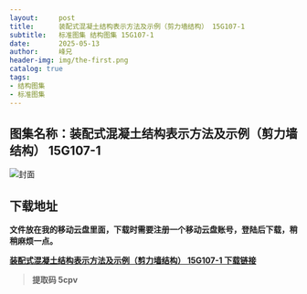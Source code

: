 ```yaml
---
layout:     post
title:      装配式混凝土结构表示方法及示例（剪力墙结构） 15G107-1
subtitle:   标准图集 结构图集 15G107-1
date:       2025-05-13
author:     峰兄
header-img: img/the-first.png
catalog: true
tags:
- 结构图集
- 标准图集
---
```

## 图集名称：装配式混凝土结构表示方法及示例（剪力墙结构） 15G107-1
![封面](https://pic1.imgdb.cn/item/6822b9eb58cb8da5c8ef9063.jpg)

## 下载地址 ##
**文件放在我的移动云盘里面，下载时需要注册一个移动云盘账号，登陆后下载，稍稍麻烦一点。**  
  
[**装配式混凝土结构表示方法及示例（剪力墙结构） 15G107-1 下载链接**](https://caiyun.139.com/m/i?2nc6qGCj0rxh2)

> **提取码 5cpv**

